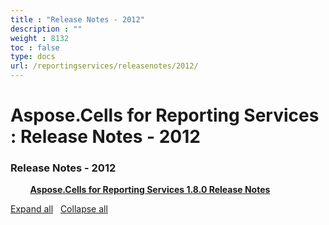 ```yaml
---
title : "Release Notes - 2012" 
description : "" 
weight : 8132 
toc : false
type: docs
url: /reportingservices/releasenotes/2012/
---
```


# Aspose.Cells for Reporting Services : Release Notes - 2012


### Release Notes - 2012

&nbsp;&nbsp;&nbsp;&nbsp;&nbsp;&nbsp;&nbsp;&nbsp;[**Aspose.Cells for Reporting Services 1.8.0 Release Notes**](https://docs2.aspose.com/cells/reportingservices/releasenotes/2012/aspose.cells+for+reporting+services+1.8.0+release+notes)    

[Expand all](#)   [Collapse all](#)

           

